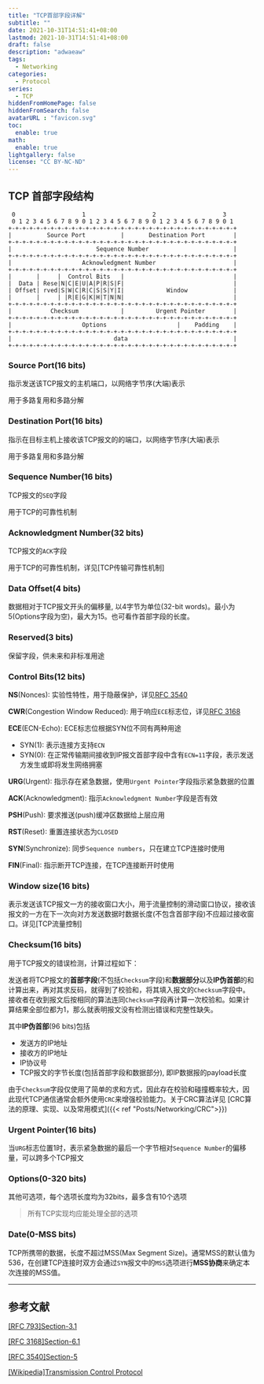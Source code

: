 ```yaml
---
title: "TCP首部字段详解"
subtitle: ""
date: 2021-10-31T14:51:41+08:00
lastmod: 2021-10-31T14:51:41+08:00
draft: false
description: "adwaeaw"
tags:
  - Networking
categories:
  - Protocol
series:
  - TCP
hiddenFromHomePage: false
hiddenFromSearch: false
avatarURL : "favicon.svg"
toc:
  enable: true
math:
  enable: true
lightgallery: false
license: "CC BY-NC-ND"
---
```

<!-- Main Content -->

<!--more-->

## TCP 首部字段结构

```Code
 0                   1                   2                   3
 0 1 2 3 4 5 6 7 8 9 0 1 2 3 4 5 6 7 8 9 0 1 2 3 4 5 6 7 8 9 0 1
+-+-+-+-+-+-+-+-+-+-+-+-+-+-+-+-+-+-+-+-+-+-+-+-+-+-+-+-+-+-+-+-+
|          Source Port          |       Destination Port        |
+-+-+-+-+-+-+-+-+-+-+-+-+-+-+-+-+-+-+-+-+-+-+-+-+-+-+-+-+-+-+-+-+
|                        Sequence Number                        |
+-+-+-+-+-+-+-+-+-+-+-+-+-+-+-+-+-+-+-+-+-+-+-+-+-+-+-+-+-+-+-+-+
|                    Acknowledgment Number                      |
+-+-+-+-+-+-+-+-+-+-+-+-+-+-+-+-+-+-+-+-+-+-+-+-+-+-+-+-+-+-+-+-+
|       |     |  Control Bits   |                               |
|  Data | Rese|N|C|E|U|A|P|R|S|F|                               |
| Offset| rved|S|W|C|R|C|S|S|Y|I|            Window             |
|       |     | |R|E|G|K|H|T|N|N|                               |
+-+-+-+-+-+-+-+-+-+-+-+-+-+-+-+-+-+-+-+-+-+-+-+-+-+-+-+-+-+-+-+-+
|           Checksum            |         Urgent Pointer        |
+-+-+-+-+-+-+-+-+-+-+-+-+-+-+-+-+-+-+-+-+-+-+-+-+-+-+-+-+-+-+-+-+
|                    Options                    |    Padding    |
+-+-+-+-+-+-+-+-+-+-+-+-+-+-+-+-+-+-+-+-+-+-+-+-+-+-+-+-+-+-+-+-+
|                             data                              |
+-+-+-+-+-+-+-+-+-+-+-+-+-+-+-+-+-+-+-+-+-+-+-+-+-+-+-+-+-+-+-+-+
```

### Source Port(16 bits)

指示发送该TCP报文的主机端口，以网络字节序(大端)表示

用于多路复用和多路分解

### Destination Port(16 bits)

指示在目标主机上接收该TCP报文的的端口，以网络字节序(大端)表示

用于多路复用和多路分解

### Sequence Number(16 bits)

TCP报文的`SEQ`字段

用于TCP的可靠性机制

### Acknowledgment Number(32 bits)

TCP报文的`ACK`字段

用于TCP的可靠性机制，详见[TCP传输可靠性机制]

### Data Offset(4 bits)

数据相对于TCP报文开头的偏移量, 以4字节为单位(32-bit words)。最小为5(Options字段为空)，最大为15。也可看作首部字段的长度。

### Reserved(3 bits)

保留字段，供未来和非标准用途

### Control Bits(12 bits)

**NS**(Nonces): 实验性特性，用于隐蔽保护，详见[RFC 3540](https://datatracker.ietf.org/doc/html/rfc3540)

**CWR**(Congestion Window Reduced): 用于响应`ECE`标志位，详见[RFC 3168](https://datatracker.ietf.org/doc/html/rfc3168)

**ECE**(ECN-Echo): ECE标志位根据SYN位不同有两种用途

- SYN(1): 表示连接方支持`ECN`
- SYN(0): 在正常传输期间接收到IP报文首部字段中含有`ECN=11`字段，表示发送方发生或即将发生网络拥塞

**URG**(Urgent): 指示存在紧急数据，使用`Urgent Pointer`字段指示紧急数据的位置

**ACK**(Acknowledgment): 指示`Acknowledgment Number`字段是否有效

**PSH**(Push): 要求推送(push)缓冲区数据给上层应用

**RST**(Reset): 重置连接状态为`CLOSED`

**SYN**(Synchronize): 同步`Sequence numbers`，只在建立TCP连接时使用

**FIN**(Final): 指示断开TCP连接，在TCP连接断开时使用

### Window size(16 bits)

表示发送该TCP报文一方的接收窗口大小，用于流量控制的滑动窗口协议，接收该报文的一方在下一次向对方发送数据时数据长度(不包含首部字段)不应超过接收窗口。详见[TCP流量控制]

### Checksum(16 bits)

用于TCP报文的错误检测，计算过程如下：

发送者将TCP报文的**首部字段**(不包括`Checksum`字段)和**数据部分**以及**IP伪首部**的和计算出来，再对其求反码，就得到了校验和，将其填入报文的`Checksum`字段中。接收者在收到报文后按相同的算法连同`Checksum`字段再计算一次校验和。如果计算结果全部位都为1，那么就表明报文没有检测出错误和完整性缺失。

其中**IP伪首部**(96 bits)包括

- 发送方的IP地址
- 接收方的IP地址
- IP协议号
- TCP报文的字节长度(包括首部字段和数据部分), 即IP数据报的payload长度

由于`Checksum`字段仅使用了简单的求和方式，因此存在校验和碰撞概率较大，因此现代TCP通信通常会额外使用`CRC`来增强校验能力。关于CRC算法详见
[CRC算法的原理、实现、以及常用模式]({{< ref "Posts/Networking/CRC">}})

### Urgent Pointer(16 bits)

当`URG`标志位置1时，表示紧急数据的最后一个字节相对`Sequence Number`的偏移量，可以跨多个TCP报文

### Options(0-320 bits)

其他可选项，每个选项长度均为32bits，最多含有10个选项

> 所有TCP实现均应能处理全部的选项

### Date(0-MSS bits)

TCP所携带的数据，长度不超过MSS(Max Segment Size)。通常MSS的默认值为536，在创建TCP连接时双方会通过`SYN`报文中的`MSS`选项进行**MSS协商**来确定本次连接的MSS值。

---

## 参考文献

[[RFC 793]Section-3.1](https://www.rfc-editor.org/rfc/rfc793#section-3.1)

[[RFC 3168]Section-6.1](https://datatracker.ietf.org/doc/html/rfc3168#section-6.1)

[[RFC 3540]Section-5](https://datatracker.ietf.org/doc/html/rfc3540#section-5)

[[Wikipedia]Transmission Control Protocol](https://en.wikipedia.org/wiki/Transmission_Control_Protocol)